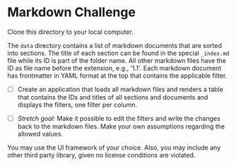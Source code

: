 # Markdown Challenge

Clone this directory to your local computer.

The `data` directory contains a list of markdown documents that are sorted into sections.
The title of each section can be found in the special `_index.md` file while its ID is part of the folder name.
All other markdown files have the ID as file name before the extension, e.g., '1.1'.
Each markdown document has frontmatter in YAML format at the top that contains the applicable filter.

- [ ] Create an application that loads all markdown files and renders a table that contains the IDs and titles of all sections and documents and displays the filters, one filter per column.

- [ ] _Stretch goal:_ Make it possible to edit the filters and write the changes back to the markdown files. Make your own assumptions regarding the allowed values.

You may use the UI framework of your choice. Also, you may include any other third party library, given no license conditions are violated.
